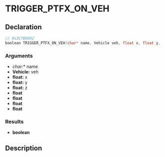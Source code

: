 # TRIGGER_PTFX_ON_VEH

## Declaration
```cpp
// 0x3C7B6092
boolean TRIGGER_PTFX_ON_VEH(char* name, Vehicle veh, float x, float y, float z, float, float, float, float);
```

### Arguments
- **char*:** name
- **Vehicle:** veh
- **float:** x
- **float:** y
- **float:** z
- **float**
- **float**
- **float**
- **float**

### Results
- **boolean**

## Description
